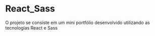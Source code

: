 # React_Sass
O projeto se consiste em um mini portfólio desenvolvido utilizando as tecnologias React e Sass
